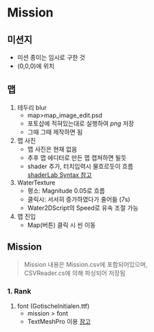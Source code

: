 # Mission

## 미션지
- 미션 종이는 임시로 구한 것
- (0,0,0)에 위치

## 맵
1. 테두리 blur
    - map>map_image_edit.psd
    - 포토샵에 적혀있는대로 실행하여 $png$ 저장
    - 그때 그때 제작하면 됨    
2. 맵 사진
    - 맵 사진은 현재 없음
    - 추후 맵 에디터로 만든 맵 캡쳐하면 될듯
    - shader 추가, 터치입력시 물흐르듯이 흐름  
    [shaderLab Syntax 참고](https://docs.unity3d.com/540/Documentation/Manual/SL-Shader.html)
3. WaterTexture
    - 평소: Magnitude 0.05로 흐름
    - 클릭시: 서서히 증가하였다가 줄어듦 (7s)
    - Water2DScript의 Speed로 유속 조절 가능
4. 맵 진입
    - Map(버튼) 클릭 시 씬 이동

## Mission
> Mission 내용은 Mission.csv에 포함되어있으며,  
> CSVReader.cs에 의해 파싱되어 저장됨
### 1. Rank
1. font (Gotischelnitialen.ttf)
    - mission > font
    - TextMeshPro 이용 [참고](https://lioicreim.tistory.com/222)
